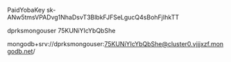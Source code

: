 PaidYobaKey
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

dprksmongouser
75KUNiYIcYbQbShe

mongodb+srv://dprksmongouser:75KUNiYIcYbQbShe@cluster0.vjjjxzf.mongodb.net/
